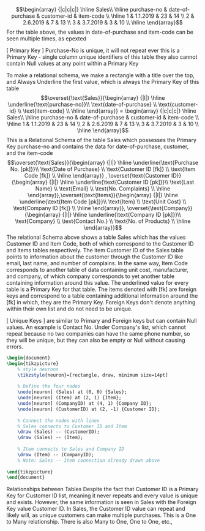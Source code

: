 $$\begin{array} {|c|c|c|}
\hline
Sales\\
\hline
purchase-no & date-of-purchase & customer-id & item-code \\
\hline
1 & 1.1.2019 & 23 & 14 \\
2 & 2.6.2019 & 7 & 13 \\
3 & 3.7.2019 & 3 & 10 \\
\hline
\end{array}$$
For the table above, the values in date-of-purchase and item-code can be seen multiple times, as epexted

[ Primary Key ]
Purchase-No is unique, it will not repeat ever
	this is a Primary Key - single column
		unique identifiers of this table 
			they also cannot contain Null values at any point within a Primary Key

To make a relational schema, we make a rectangle with a title over the top, and 
	Always Underline the first value, which is always the Primary Key of this table$$\overset{\text{Sales}}{\begin{array} {|l|}
\hline
\underline{\text{purchase-no}}\\
\text{date-of-purchase} \\
\text{customer-id} \\
\text{item-code} \\
\hline
\end{array}} = \begin{array} {|c|c|c|}
\hline
Sales\\
\hline
purchase-no & date-of-purchase & customer-id & item-code \\
\hline
1 & 1.1.2019 & 23 & 14 \\
2 & 2.6.2019 & 7 & 13 \\
3 & 3.7.2019 & 3 & 10 \\
\hline
\end{array}$$
	This is a Relational Schema of the table Sales which possesses the Primary Key purchase-no and contains the data for date-of-purchase, customer, and the item-code$$\overset{\text{Sales}}{\begin{array} {|l|}
\hline
\underline{\text{Purchase No. [pk]}}\\
\text{Date of Purchase} \\
\text{Customer ID [fk]} \\
\text{Item Code [fk]} \\
\hline
\end{array}} , \overset{\text{Customer ID}}{\begin{array} {|l|}
\hline
\underline{\text{Customer ID [pk]}}\\
\text{Last Name} \\
\text{Email} \\
\text{No. Complaints} \\
\hline
\end{array}},\overset{\text{Items}}{\begin{array} {|l|}
\hline
\underline{\text{Item Code [pk]}}\\
\text{Item} \\
\text{Unit Cost} \\
\text{Company ID [fk]} \\
\hline
\end{array}}, \overset{\text{Company}}{\begin{array} {|l|}
\hline
\underline{\text{Company ID [pk]}}\\
\text{Company} \\
\text{Contact No.} \\
\text{No. of Products} \\
\hline \end{array}}$$
	The relational Schema above shows a table Sales which has the values Customer ID and Item Code, both of which correspond to the Customer ID and Items tables respectively. The item Customer ID of the Sales table points to information about the customer through the Customer ID like email, last name, and number of complains. In the same way, Item Code corresponds to another table of data containing unit cost, manufacturer, and company, of which company corresponds to yet another table containing information around this value. 
	The underlined value for every table is a Primary Key for that table. The items denoted with [fk] are foreign keys and correspond to a table containing additional information around the [fk] in which, they are the Primary Key. Foreign Keys don't denote anything within their own list and do not need to be unique.

[ Unique Keys ] are similar to Primary and Foreign keys but can contain Null values. An example is Contact No. Under Company's list, which cannot repeat because no two companies can have the same phone number, so they will be unique, but they can also be empty or Null without causing errors.
	
```tikz
\begin{document}
\begin{tikzpicture}
    % style neurons
    \tikzstyle{neuron}=[rectangle, draw, minimum size=14pt]
    
    % Define the four nodes
    \node[neuron] (Sales) at (0, 0) {Sales};
    \node[neuron] (Item) at (2, 1) {Item};
    \node[neuron] (CompanyID) at (4, 1) {Company ID};
    \node[neuron] (CustomerID) at (2, -1) {Customer ID};
    
    % Connect the nodes with lines
    % Sales connects to Customer ID and Item
    \draw (Sales) -- (CustomerID);
    \draw (Sales) -- (Item);
    
    % Item connects to Sales and Company ID
    \draw (Item) -- (CompanyID);
    % Note: Sales -- Item connection already drawn above
    
\end{tikzpicture}
\end{document}
```

Relationships between Tables
Despite the fact that Customer ID is a Primary Key for Customer ID list, meaning it never repeats and every value is unique and exists. However, the same information is seen in Sales with the Foreign Key value Customer ID. In Sales, the Customer ID value can repeat and likely will, as unique customers can make multiple purchases. This is a One to Many relationship. There is also Many to One, One to One, etc.,